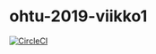 # ohtu-2019-viikko1

[![CircleCI](https://circleci.com/gh/jooala/ohtu-2019-viikko1.svg?style=svg)](https://circleci.com/gh/jooala/ohtu-2019-viikko1)
